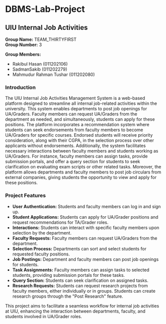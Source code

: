 # DBMS-Lab-Project

## UIU Internal Job Activities

**Group Name:** TEAM_THIRTYFIRST  
**Group Number:** 3

**Group Members:**
- Rakibul Hasan (011202106)
- SadmanSakib (011202279)
- Mahmudur Rahman Tushar (011202080)

### Introduction
The UIU Internal Job Activities Management System is a web-based platform designed to streamline all internal job-related activities within the university. This system enables departments to post job openings for UA/Graders. Faculty members can request UA/Graders from the department as needed, and simultaneously, students can apply for these positions. The platform incorporates a recommendation system where students can seek endorsements from faculty members to become UA/Graders for specific courses. Endorsed students will receive priority consideration, along with their CGPA, in the selection process over other applicants without endorsements. Additionally, the system facilitates necessary interactions between faculty members and students working as UA/Graders. For instance, faculty members can assign tasks, provide submission portals, and offer a query section for students to seek clarification on evaluating exam scripts or other related tasks. Moreover, the platform allows departments and faculty members to post job circulars from external companies, giving students the opportunity to view and apply for these positions.

### Project Features
- **User Authentication:** Students and faculty members can log in and sign up.
- **Student Applications:** Students can apply for UA/Grader positions and request recommendations for TA/Grader roles.
- **Interactions:** Students can interact with specific faculty members upon selection by the department.
- **Faculty Requests:** Faculty members can request UA/Graders from the department.
- **Selection Process:** Departments can sort and select students for requested faculty positions.
- **Job Postings:** Department and faculty members can post job openings for students.
- **Task Assignments:** Faculty members can assign tasks to selected students, providing submission portals for these tasks.
- **Query Section:** Students can seek clarification on assigned tasks.
- **Research Requests:** Students can request research projects from faculty members, either individually or in groups. Students can create research groups through the "Post Research" feature.

This project aims to facilitate a seamless workflow for internal job activities at UIU, enhancing the interaction between departments, faculty, and students involved in UA/Grader roles.

